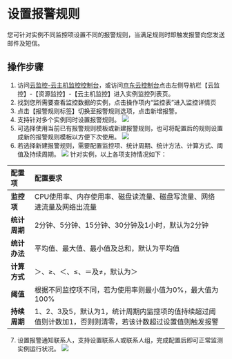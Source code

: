 # 设置报警规则
您可针对实例不同监控项设置不同的报警规则，当满足规则时即触发报警向您发送邮件及短信。

## 操作步骤
1. 访问[云监控-云主机监控控制台][1]，或访问[京东云控制台][2]点击左侧导航栏【云监控】-【资源监控】-【云主机监控】进入实例监控列表页。
2. 找到您所需要查看监控数据的实例，点击操作项内“监控表”进入监控详情页
3. 点击【报警规则标签】切换至报警规则选项，点击新增报警。
4. 支持针对多个实例同时设置报警规则。
![](../../../../../image/vm/Operation-Guide-Monitor-1.png)
5. 可选择使用当前已有报警规则模板或新建报警规则，也可将配置后的规则设置成新的报警规则模板以方便下次使用。
![](../../../../../image/vm/Operation-Guide-Monitor-2.png)
6. 若选择新建报警规则，需要配置监控项、统计周期、统计方法、计算方式、阈值及持续周期。
![](../../../../../image/vm/Operation-Guide-Monitor-3.png)
	针对实例，以上各项支持情况如下：

| 配置项 | 配置要求|
| :--- | :---   |
| **监控项**   | CPU使用率、内存使用率、磁盘读流量、磁盘写流量、网络进流量及网络出流量 |
| **统计周期**    |  2分钟、5分钟、15分钟、30分钟及1小时，默认为2分钟   |
|  **统计办法**   |  平均值、最大值、最小值及总和，默认为平均值   |
|  **计算方式**   |  ＞、≥、＜、≤、＝及≠，默认为＞   |
|  **阈值**   |   根据不同监控项不同，若为使用率则最小值为0%，最大值为100%  |
|  **持续周期**   | 1、2、3及5，默认为1，统计周期内监控项的值持续超过阈值则计数加1，否则则清零，若该计数超过设置值则触发报警    |

7. 设置报警通知联系人，支持设置联系人或联系人组，完成配置后即可正常监测实例运行状况。
![](../../../../../image/vm/Operation-Guide-Monitor-4.png)


  [1]: ./images/Operation-Guide-Monitor-1.png "Operation-Guide-Monitor-1.png"
  [2]: ./images/Operation-Guide-Monitor-1.png "Operation-Guide-Monitor-1.png"
  [3]: ./images/Operation-Guide-Monitor-1.png "Operation-Guide-Monitor-1.png"
  [4]: ./images/Operation-Guide-Monitor-2.png "Operation-Guide-Monitor-2.png"
  [5]: ./images/Operation-Guide-Monitor-3.png "Operation-Guide-Monitor-3.png"
  [6]: ./images/Operation-Guide-Monitor-4.png "Operation-Guide-Monitor-4.png"